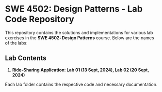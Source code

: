 # SWE 4502: Design Patterns - Lab Code Repository

This repository contains the solutions and implementations for various lab exercises in the **SWE 4502: Design Patterns** course. Below are the names of the labs:

## Lab Contents

1. **Ride-Sharing Application: Lab 01 (13 Sept, 2024), Lab 02 (20 Sept, 2024)**

Each lab folder contains the respective code and necessary documentation.
